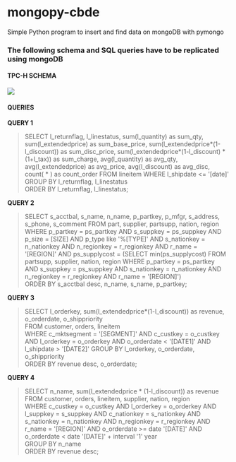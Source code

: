 # mongopy-cbde

Simple Python program to insert and find data on mongoDB with pymongo

### The following schema and SQL queries have to be replicated using mongoDB

#### TPC-H SCHEMA

![](https://raw.github.com/alexmorral/mongopy-cbde/master/tpchschema.png)

#### QUERIES

**QUERY 1**
>SELECT l_returnflag, l_linestatus, sum(l_quantity) as sum_qty, sum(l_extendedprice) as sum_base_price, sum(l_extendedprice*(1-l_discount)) as sum_disc_price, sum(l_extendedprice*(1-l_discount) * (1+l_tax)) as sum_charge, avg(l_quantity) as avg_qty, avg(l_extendedprice) as avg_price, avg(l_discount) as avg_disc, count( * ) as count_order
FROM lineitem WHERE l_shipdate <= '[date]'  
GROUP BY l_returnflag, l_linestatus  
ORDER BY l_returnflag, l_linestatus;

**QUERY 2**
>SELECT s_acctbal, s_name, n_name, p_partkey, p_mfgr, s_address, s_phone, s_comment
FROM part, supplier, partsupp, nation, region  
WHERE p_partkey = ps_partkey AND s_suppkey = ps_suppkey AND p_size = [SIZE] AND p_type like '%[TYPE]' AND s_nationkey = n_nationkey AND n_regionkey = r_regionkey AND r_name = '[REGION]' AND ps_supplycost = (SELECT min(ps_supplycost) FROM partsupp, supplier, nation, region WHERE
p_partkey = ps_partkey AND s_suppkey = ps_suppkey AND s_nationkey = n_nationkey AND
n_regionkey = r_regionkey AND r_name = '[REGION]')  
ORDER BY s_acctbal desc, n_name, s_name, p_partkey;

**QUERY 3**
>SELECT l_orderkey, sum(l_extendedprice*(1-l_discount)) as revenue, o_orderdate, o_shippriority  
FROM customer, orders, lineitem  
WHERE c_mktsegment = '[SEGMENT]' AND c_custkey = o_custkey AND l_orderkey = o_orderkey AND o_orderdate < '[DATE1]' AND l_shipdate > '[DATE2]'
GROUP BY l_orderkey, o_orderdate, o_shippriority  
ORDER BY revenue desc, o_orderdate;  

**QUERY 4**
>SELECT n_name, sum(l_extendedprice * (1-l_discount)) as revenue  
FROM customer, orders, lineitem, supplier, nation, region  
WHERE c_custkey = o_custkey AND l_orderkey = o_orderkey AND l_suppkey = s_suppkey AND c_nationkey = s_nationkey AND s_nationkey = n_nationkey AND n_regionkey = r_regionkey AND r_name = '[REGION]' AND o_orderdate >= date '[DATE]' AND o_orderdate < date '[DATE]' + interval '1' year  
GROUP BY n_name  
ORDER BY revenue desc;

